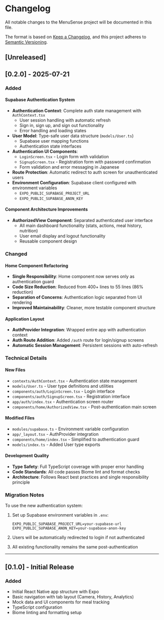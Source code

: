 # Changelog

All notable changes to the MenuSense project will be documented in this file.

The format is based on [Keep a Changelog](https://keepachangelog.com/en/1.0.0/),
and this project adheres to [Semantic Versioning](https://semver.org/spec/v2.0.0.html).

## [Unreleased]

## [0.2.0] - 2025-07-21

### Added

#### Supabase Authentication System
- **Authentication Context**: Complete auth state management with `AuthContext.tsx`
  - User session handling with automatic refresh
  - Sign in, sign up, and sign out functionality
  - Error handling and loading states
- **User Model**: Type-safe user data structure (`models/User.ts`)
  - Supabase user mapping functions
  - Authentication state interfaces
- **Authentication UI Components**:
  - `LoginScreen.tsx` - Login form with validation
  - `SignupScreen.tsx` - Registration form with password confirmation
  - Form validation and error messaging in Japanese
- **Route Protection**: Automatic redirect to auth screen for unauthenticated users
- **Environment Configuration**: Supabase client configured with environment variables
  - `EXPO_PUBLIC_SUPABASE_PROJECT_URL`
  - `EXPO_PUBLIC_SUPABASE_ANON_KEY`

#### Component Architecture Improvements
- **AuthorizedView Component**: Separated authenticated user interface
  - All main dashboard functionality (stats, actions, meal history, nutrition)
  - User email display and logout functionality
  - Reusable component design

### Changed

#### Home Component Refactoring
- **Single Responsibility**: Home component now serves only as authentication guard
- **Code Size Reduction**: Reduced from 400+ lines to 55 lines (86% reduction)
- **Separation of Concerns**: Authentication logic separated from UI rendering
- **Improved Maintainability**: Cleaner, more testable component structure

#### Application Layout
- **AuthProvider Integration**: Wrapped entire app with authentication context
- **Auth Route Addition**: Added `/auth` route for login/signup screens
- **Automatic Session Management**: Persistent sessions with auto-refresh

### Technical Details

#### New Files
- `contexts/AuthContext.tsx` - Authentication state management
- `models/User.ts` - User type definitions and utilities
- `components/auth/LoginScreen.tsx` - Login interface
- `components/auth/SignupScreen.tsx` - Registration interface
- `app/auth/index.tsx` - Authentication screen router
- `components/home/AuthorizedView.tsx` - Post-authentication main screen

#### Modified Files
- `modules/supabase.ts` - Environment variable configuration
- `app/_layout.tsx` - AuthProvider integration
- `components/home/index.tsx` - Simplified to authentication guard
- `models/index.ts` - Added User type exports

#### Development Quality
- **Type Safety**: Full TypeScript coverage with proper error handling
- **Code Standards**: All code passes Biome lint and format checks
- **Architecture**: Follows React best practices and single responsibility principle

### Migration Notes

To use the new authentication system:

1. Set up Supabase environment variables in `.env`:
   ```
   EXPO_PUBLIC_SUPABASE_PROJECT_URL=your-supabase-url
   EXPO_PUBLIC_SUPABASE_ANON_KEY=your-supabase-anon-key
   ```

2. Users will be automatically redirected to login if not authenticated
3. All existing functionality remains the same post-authentication

---

## [0.1.0] - Initial Release

### Added
- Initial React Native app structure with Expo
- Basic navigation with tab layout (Camera, History, Analytics)
- Mock data and UI components for meal tracking
- TypeScript configuration
- Biome linting and formatting setup